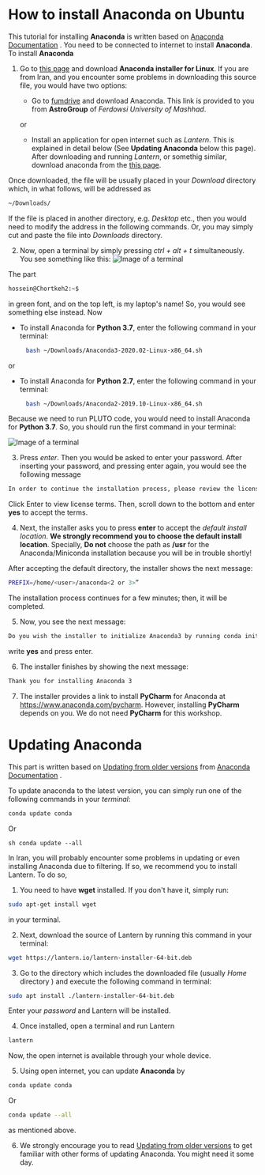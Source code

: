 # How to install Anaconda on Ubuntu

This tutorial for installing **Anaconda** is written based on
[Anaconda Documentation](https://docs.anaconda.com/anaconda/install/linux/)
. You need to be connected to internet to install **Anaconda**. To install **Anaconda**

1. Go to 
[this page](https://www.anaconda.com/products/individual#linux) 
and download **Anaconda installer for Linux**. If you are from Iran, and you encounter some problems in downloading this source file, you would have two options:

   - Go to 
   [fumdrive](https://fumdrive.um.ac.ir/index.php/s/eFzf63ZHn8WPLqF) 
   and download Anaconda. This link is provided to you from **AstroGroup** of *Ferdowsi University of Mashhad*.
   
   or
   
   - Install an application for open internet such as *Lantern*. This is explained in detail below (See **Updating Anaconda** below this page). After downloading and running *Lantern*, or somethig similar, download anaconda from the 
[this page](https://www.anaconda.com/products/individual#linux).

Once downloaded, the file will be usually placed in your *Download* directory which, in what follows, will be addressed as
```sh
~/Downloads/
````
If the file is placed in another directory, e.g. *Desktop* etc., then you would need to modify the address in the following commands. Or, you may simply cut and paste the file into *Downloads* directory.

2. Now, open a terminal by simply pressing *ctrl + alt + t* simultaneously. You see something like this:
![Image of a terminal](https://github.com/Shenavar/pics/blob/master/1.jpg)

The part 
```sh
hossein@Chortkeh2:~$
````
in green font, and on the top left, is my laptop's name! So, you would see something else instead. Now

   - To install Anaconda for **Python 3.7**, enter the following command in your terminal:
   ```sh
        bash ~/Downloads/Anaconda3-2020.02-Linux-x86_64.sh
   ````
   
   or
   
   - To install Anaconda for **Python 2.7**, enter the following command in your terminal:
   ```sh
        bash ~/Downloads/Anaconda2-2019.10-Linux-x86_64.sh
   ````
Because we need to run PLUTO code, you would need to install Anaconda for **Python 3.7**. So, you should run the first command in your terminal:

![Image of a terminal](https://github.com/Shenavar/pics/blob/master/2.jpg)


3. Press *enter*. Then you would be asked to enter your password. After inserting your password, and pressing enter again, you would see the following message 

  ```sh
  In order to continue the installation process, please review the license agreement.
  ````
  Click Enter to view license terms. Then, scroll down to the bottom and enter **yes** to accept the terms.
  
  
4. Next, the installer asks you to press **enter** to accept the *default install location*. **We strongly recommend you to choose the default install location**. Specially, **Do not** choose the path as **/usr** for the Anaconda/Miniconda installation because you will be in trouble shortly!

After accepting the default directory, the installer shows the next message: 
```sh
PREFIX=/home/<user>/anaconda<2 or 3>”
````

The installation process continues for a few minutes; then, it will be completed.

5. Now, you see the next message:
  ```sh
  Do you wish the installer to initialize Anaconda3 by running conda init?
  ````
  
write **yes** and press enter.  
  
6. The installer finishes by showing the next message:
  ```sh
  Thank you for installing Anaconda 3
  ````
  
7. The installer provides a link to install **PyCharm** for Anaconda at https://www.anaconda.com/pycharm. However, installing **PyCharm** depends on you. We do not need **PyCharm** for this workshop.

# Updating Anaconda

This part is written based on
[Updating from older versions](https://docs.anaconda.com/anaconda/install/update-version/) from 
[Anaconda Documentation](https://docs.anaconda.com/anaconda/install/linux/)
.

To update anaconda to the latest version, you can simply run one of the following commands in your *terminal*:

```sh
conda update conda
````

Or 

```
sh conda update --all
````

In Iran, you will probably encounter some problems in updating or even installing Anaconda due to filtering. If so, we recommend you to install Lantern. To do so,

1. You need to have **wget** installed. If you don't have it, simply run:

```sh
sudo apt-get install wget
````

in your terminal.


2. Next, download the source of Lantern by running this command in your terminal:

```sh
wget https://lantern.io/lantern-installer-64-bit.deb
````


3. Go to the directory which includes the downloaded file (usually *Home* directory ) and execute the following command in terminal:

```sh
sudo apt install ./lantern-installer-64-bit.deb
````

Enter your *password* and Lantern will be installed. 


4. Once installed, open a terminal and run Lantern

```sh
lantern
````

Now, the open internet is available through your whole device.


5. Using open internet, you can update **Anaconda** by 

```sh
conda update conda
````

Or 

```sh
conda update --all
````

as mentioned above.

6. We strongly encourage you to read 
[Updating from older versions](https://docs.anaconda.com/anaconda/install/update-version/) 
to get familiar with other forms of updating Anaconda. You might need it some day.
